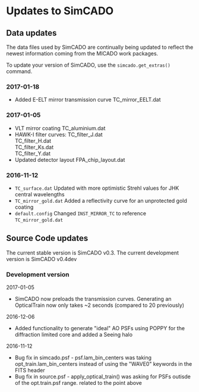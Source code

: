 # Updates to SimCADO

## Data updates
The data files used by SimCADO are continually being updated to reflect the newest information coming from the MICADO work packages. 

To update your version of SimCADO, use the `simcado.get_extras()` command.

### 2017-01-18
* Added E-ELT mirror transmission curve
        TC_mirror_EELT.dat

### 2017-01-05
* VLT mirror coating
        TC_aluminium.dat        
* HAWK-I filter curves: 
        TC_filter_J.dat         
        TC_filter_H.dat         
        TC_filter_Ks.dat        
        TC_filter_Y.dat         
* Updated detector layout
        FPA_chip_layout.dat     


### 2016-11-12
* `TC_surface.dat` 
  Updated with more optimistic Strehl values for JHK central wavelengths
* `TC_mirror_gold.dat`
  Added a reflectivity curve for an unprotected gold coating
* `default.config`
  Changed `INST_MIRROR_TC` to reference `TC_mirror_gold.dat`


## Source Code updates
The current stable version is SimCADO v0.3. The current development version is SimCADO v0.4dev

### Development version
2017-01-05
* SimCADO now preloads the transmission curves. Generating an OpticalTrain now only takes ~2 seconds (compared to 20 previously)

2016-12-06
* Added functionality to generate "ideal" AO PSFs using POPPY for the diffraction limited core and added a Seeing halo

2016-11-12
* Bug fix in simcado.psf - psf.lam_bin_centers was taking opt_train.lam_bin_centers instead of using the "WAVE0" keywords in the FITS header
* Bug fix in source.psf - apply_optical_train() was asking for PSFs outisde of the opt.train.psf range. related to the point above